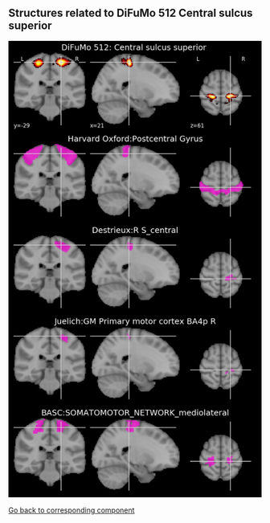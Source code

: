 


## Structures related to DiFuMo 512 Central sulcus superior 

![502](502.jpg "Structures related to DiFuMo 512 Central sulcus superior ")

[Go back to corresponding component](https://parietal-inria.github.io/DiFuMo/512/html/502.html)